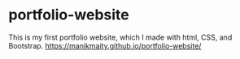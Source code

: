 # portfolio-website
This is my first portfolio website, which I made with html, CSS, and Bootstrap.
https://manikmaity.github.io/portfolio-website/
